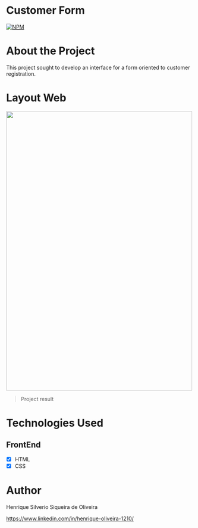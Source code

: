 # Customer Form
[![NPM](https://img.shields.io/npm/l/react)](https://github.com/HenriqueSilverio121095/Customer-Form/blob/main/LICENSE)

# About the Project
This project sought to develop an interface for a form oriented to customer registration.

# Layout Web
<img src="https://github.com/HenriqueSilverio121095/Customer-Form/blob/main/Customer-Form.png" height="750" width="500">

> Project result

# Technologies Used
## FrontEnd
- [X] HTML
- [X] CSS

# Author
Henrique Silverio Siqueira de Oliveira
 
https://www.linkedin.com/in/henrique-oliveira-1210/ 
